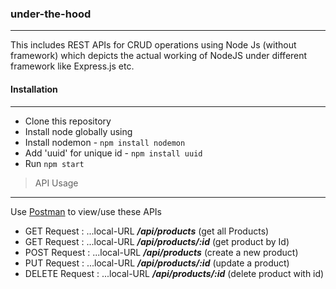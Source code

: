 ### under-the-hood
---

This includes REST APIs for CRUD operations using Node Js (without framework) which depicts the actual working of NodeJS under different framework like Express.js etc.


#### Installation
---

- Clone this repository
- Install node globally using 
- Install nodemon - ```npm install nodemon```
- Add 'uuid' for unique id - ```npm install uuid```
- Run ```npm start```


> API Usage
---

Use [Postman](https://www.postman.com/) to view/use these APIs

- GET Request    : ...local-URL ***/api/products***  (get all Products) 
- GET Request    : ...local-URL ***/api/products/:id***  (get product by Id)
- POST Request   : ...local-URL ***/api/products***  (create a new product) 
- PUT Request    : ...local-URL ***/api/products/:id***  (update a product)
- DELETE Request : ...local-URL ***/api/products/:id***  (delete product with id)
